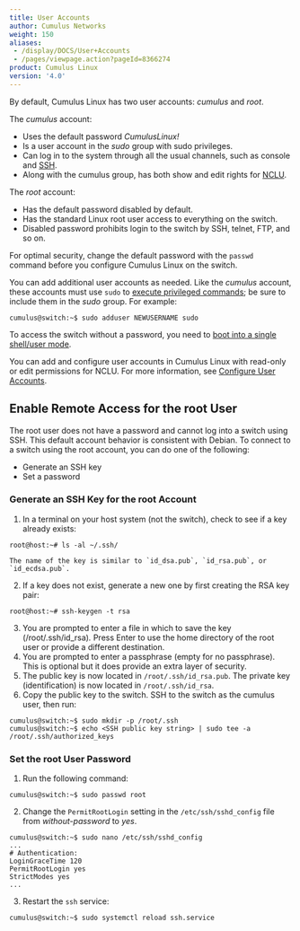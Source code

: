 ```yaml
---
title: User Accounts
author: Cumulus Networks
weight: 150
aliases:
 - /display/DOCS/User+Accounts
 - /pages/viewpage.action?pageId=8366274
product: Cumulus Linux
version: '4.0'
---
```

By default, Cumulus Linux has two user accounts: *cumulus* and *root*.

The *cumulus* account:

- Uses the default password *CumulusLinux\!*
- Is a user account in the *sudo* group with sudo privileges.
- Can log in to the system through all the usual channels, such as console and [SSH](../../../System-Configuration/Authentication-Authorization-and-Accounting/SSH-for-Remote-Access/).
- Along with the cumulus group, has both show and edit rights for [NCLU](../../Network-Command-Line-Utility-NCLU/).

The *root* account:

- Has the default password disabled by default.
- Has the standard Linux root user access to everything on the switch.
- Disabled password prohibits login to the switch by SSH, telnet, FTP, and so on.

For optimal security, change the default password with the `passwd` command before you configure Cumulus Linux on the switch.

You can add additional user accounts as needed. Like the *cumulus* account, these accounts must use `sudo` to [execute privileged commands](../Using-sudo-to-Delegate-Privileges/); be sure to include them in the *sudo* group. For example:

```
cumulus@switch:~$ sudo adduser NEWUSERNAME sudo
```

To access the switch without a password, you need to [boot into a single shell/user mode](../../../Monitoring-and-Troubleshooting/Single-User-Mode-Password-Recovery/).

You can add and configure user accounts in Cumulus Linux with read-only or edit permissions for NCLU. For more information, see [Configure User Accounts](../../Network-Command-Line-Utility-NCLU/#configure-user-accounts).

## Enable Remote Access for the root User

The root user does not have a password and cannot log into a switch using SSH. This default account behavior is consistent with Debian. To connect to a switch using the root account, you can do one of the
following:

- Generate an SSH key
- Set a password

### Generate an SSH Key for the root Account

1. In a terminal on your host system (not the switch), check to see if a key already exists:

```
root@host:~# ls -al ~/.ssh/
```

    The name of the key is similar to `id_dsa.pub`, `id_rsa.pub`, or `id_ecdsa.pub`.

2. If a key does not exist, generate a new one by first creating the RSA key pair:

```
root@host:~# ssh-keygen -t rsa
```

3. You are prompted to enter a file in which to save the key (/root/.ssh/id\_rsa)*.* Press Enter to use the home directory of the root user or provide a different destination.
4. You are prompted to enter a passphrase (empty for no passphrase). This is optional but it does provide an extra layer of security.
5. The public key is now located in `/root/.ssh/id_rsa.pub`. The private key (identification) is now located in `/root/.ssh/id_rsa`.
6. Copy the public key to the switch. SSH to the switch as the cumulus user, then run:

```
cumulus@switch:~$ sudo mkdir -p /root/.ssh
cumulus@switch:~$ echo <SSH public key string> | sudo tee -a /root/.ssh/authorized_keys
```

### Set the root User Password

1. Run the following command:

```
cumulus@switch:~$ sudo passwd root
```

2. Change the `PermitRootLogin` setting in the `/etc/ssh/sshd_config` file from *without-password* to *yes*.

``` 
cumulus@switch:~$ sudo nano /etc/ssh/sshd_config
...
# Authentication:
LoginGraceTime 120
PermitRootLogin yes
StrictModes yes
...  
```

3. Restart the `ssh` service:

```
cumulus@switch:~$ sudo systemctl reload ssh.service
```
